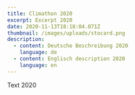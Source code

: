 ```yaml
---
title: Climathon 2020
excerpt: Excerpt 2020
date: 2020-11-13T18:18:04.071Z
thumbnail: /images/uploads/stocard.png
description:
  - content: Deutsche Beschreibung 2020
    language: de
  - content: Englisch description 2020
    language: en
---
```

Text 2020
